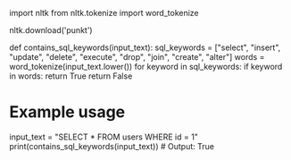 import nltk
from nltk.tokenize import word_tokenize

nltk.download('punkt')

def contains_sql_keywords(input_text):
    sql_keywords = ["select", "insert", "update", "delete", "execute", "drop", "join", "create", "alter"]
    words = word_tokenize(input_text.lower())
    for keyword in sql_keywords:
        if keyword in words:
            return True
    return False

# Example usage
input_text = "SELECT * FROM users WHERE id = 1"
print(contains_sql_keywords(input_text))  # Output: True
